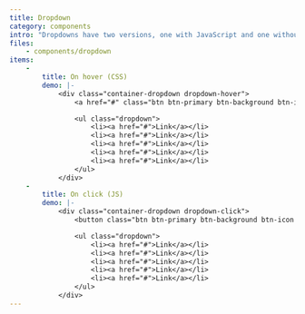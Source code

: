 ```yaml
---
title: Dropdown
category: components
intro: "Dropdowns have two versions, one with JavaScript and one without."
files:
    - components/dropdown
items:
    -
        title: On hover (CSS)
        demo: |-
            <div class="container-dropdown dropdown-hover">
                <a href="#" class="btn btn-primary btn-background btn-icon btn-icon-right">Button <i class="icon icon-caret-down-solid"></i></a>

                <ul class="dropdown">
                    <li><a href="#">Link</a></li>
                    <li><a href="#">Link</a></li>
                    <li><a href="#">Link</a></li>
                    <li><a href="#">Link</a></li>
                    <li><a href="#">Link</a></li>
                </ul>
            </div>
    -
        title: On click (JS)
        demo: |-
            <div class="container-dropdown dropdown-click">
                <button class="btn btn-primary btn-background btn-icon btn-icon-right" onclick="openDropdown(this)">Button <i class="icon icon-caret-down-solid"></i></button>

                <ul class="dropdown">
                    <li><a href="#">Link</a></li>
                    <li><a href="#">Link</a></li>
                    <li><a href="#">Link</a></li>
                    <li><a href="#">Link</a></li>
                    <li><a href="#">Link</a></li>
                </ul>
            </div>
---
```

